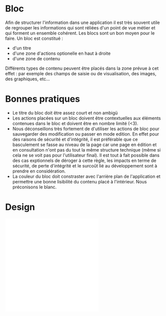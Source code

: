 # Bloc

Afin de structurer l'information dans une application il est très souvent utile de regrouper les informations qui sont réliées d'un point de vue métier et qui forment un ensemble cohérent.
Les blocs sont un bon moyen pour le faire.
Un bloc est constitué :

- d'un titre
- d'une zone d'actions optionelle en haut à droite
- d'une zone de contenu

Différents types de contenu peuvent être placés dans la zone prévue à cet effet : par exemple des champs de saisie ou de visualisation, des images, des graphiques, etc... 

# Bonnes pratiques

- Le titre du bloc doit être assez court et non ambigü
- Les actions placées sur un bloc doivent être contextuelles aux éléments contenues dans le bloc et doivent être en nombre limité (<3). 
- Nous déconseillons très fortement de d'utiliser les actions de bloc pour sauvegarder des modification ou passer en mode edition. En effet pour des raisons de sécurité et d'intégrité, il est préférable que ce basculement se fasse au niveau de la page car une page en édition et en consultation n'ont pas du tout la même structure technique (même si cela ne se voit pas pour l'utilisateur final). Il est tout à fait possible dans des cas exptionnels de déroger à cette règle, les impacts en terme de sécurité, de perte d'intégrité et le surcoût lié au développement sont à prendre en considération.
- La couleur du bloc doit constraster avec l'arrière plan de l'application et permettre une bonne lisibilité du contenu placé à l'intérieur. Nous préconisons le blanc.


# Design

<iframe src="/design-system/iframes/organismes/block.html" height="300px" scrolling="no" style="border:none;" ></iframe>